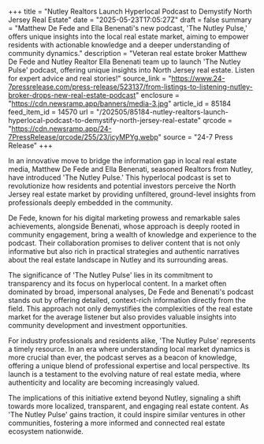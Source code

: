 +++
title = "Nutley Realtors Launch Hyperlocal Podcast to Demystify North Jersey Real Estate"
date = "2025-05-23T17:05:27Z"
draft = false
summary = "Matthew De Fede and Ella Benenati's new podcast, 'The Nutley Pulse,' offers unique insights into the local real estate market, aiming to empower residents with actionable knowledge and a deeper understanding of community dynamics."
description = "Veteran real estate broker Matthew De Fede and Nutley Realtor Ella Benenati team up to launch 'The Nutley Pulse' podcast, offering unique insights into North Jersey real estate. Listen for expert advice and real stories!"
source_link = "https://www.24-7pressrelease.com/press-release/523137/from-listings-to-listening-nutley-broker-drops-new-real-estate-podcast"
enclosure = "https://cdn.newsramp.app/banners/media-3.jpg"
article_id = 85184
feed_item_id = 14570
url = "/202505/85184-nutley-realtors-launch-hyperlocal-podcast-to-demystify-north-jersey-real-estate"
qrcode = "https://cdn.newsramp.app/24-7PressRelease/qrcode/255/23/icyMPYg.webp"
source = "24-7 Press Release"
+++

<p>In an innovative move to bridge the information gap in local real estate media, Matthew De Fede and Ella Benenati, seasoned Realtors from Nutley, have introduced 'The Nutley Pulse.' This hyperlocal podcast is set to revolutionize how residents and potential investors perceive the North Jersey real estate market by providing unfiltered, ground-level insights from professionals deeply embedded in the community.</p><p>De Fede, known for his digital marketing prowess and remarkable sales achievements, alongside Benenati, whose approach is deeply rooted in community engagement, bring a wealth of knowledge and experience to the podcast. Their collaboration promises to deliver content that is not only informative but also rich in practical strategies and authentic narratives about the real estate landscape in Nutley and its surrounding areas.</p><p>The significance of 'The Nutley Pulse' lies in its commitment to transparency and its focus on hyperlocal content. In a market often dominated by broad, impersonal analyses, De Fede and Benenati's podcast stands out by offering detailed, context-rich information directly from the field. This approach not only demystifies the complexities of the real estate market for the average listener but also provides valuable insights into community development and investment opportunities.</p><p>For industry professionals and residents alike, 'The Nutley Pulse' represents a timely resource. In an era where understanding local market dynamics is more crucial than ever, the podcast serves as a beacon of knowledge, offering a unique blend of professional expertise and local perspective. Its launch is a testament to the evolving nature of real estate media, where authenticity and locality are becoming increasingly valued.</p><p>The implications of this initiative extend beyond Nutley, signaling a shift towards more localized, transparent, and engaging real estate content. As 'The Nutley Pulse' gains traction, it could inspire similar ventures in other communities, fostering a more informed and connected real estate ecosystem nationwide.</p>